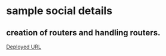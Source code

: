 ﻿# sample social details

## creation of routers and handling routers.

[Deployed URL](https://phani-socialapp.herokuapp.com/)
